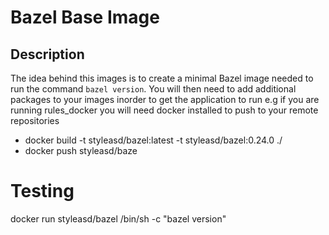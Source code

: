 # Bazel Base Image

## Description

The idea behind this images is to create a minimal Bazel image needed to run the command `bazel version`. You will then need to add additional packages to your images inorder to get the application to run e.g if you are running rules_docker you will need docker installed to push to your remote repositories

-   docker build -t styleasd/bazel:latest -t styleasd/bazel:0.24.0 ./
-   docker push styleasd/baze

# Testing

docker run styleasd/bazel /bin/sh -c "bazel version"
